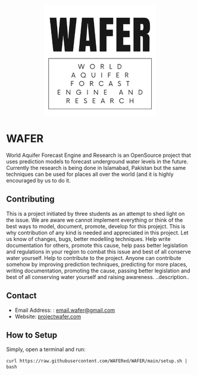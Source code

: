 <p align="center">
  <img width="300" height="300" src="https://raw.githubusercontent.com/WAFERed/WAFER/main/.resources/WAFER.png">
</p>

# WAFER
World Aquifer Forecast Engine and Research is an OpenSource project that uses prediction models to forecast underground water levels in the future. Currently the research is being done in Islamabad, Pakistan but the same techniques can be used for places all over the world (and it is highly encouraged by us to do it.


## Contributing
This is a project initiated by three students as an attempt to shed light on the issue. We are aware we cannot implement everything or think of the best ways to model, document, promote, develop for this projejct. This is why contribution of any kind is needed and appreciated in this project. Let us know of changes, bugs, better modelling techniques. Help write documentation for others, promote this cause, help pass better legislation and regulations in your region to combat this issue and best of all conserve water yourself.
Help to contribute to the project.
Anyone can contribute somehow by improving prediction techniques, predicting for more places, writing documentation, promoting the cause, passing better legislation and best of all conserving water yourself and raising awareness.
..description..

## Contact
- Email Address: : <a href = "mailto: email.wafer@gmail.com">email.wafer@gmail.com</a>
- Website: [projectwafer.com](https://www.projejctwafer.com) 

## How to Setup
Simply, open a terminal and run:
```console
curl https://raw.githubusercontent.com/WAFERed/WAFER/main/setup.sh | bash
```
